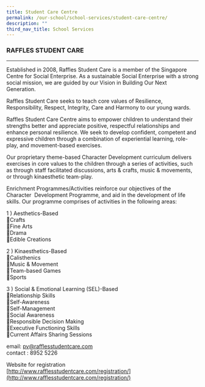 ```yaml
---
title: Student Care Centre
permalink: /our-school/school-services/student-care-centre/
description: ""
third_nav_title: School Services
---
```

### RAFFLES STUDENT CARE 
---------------------

  

Established in 2008, Raffles Student Care is a member of the Singapore Centre for Social Enterprise. As a sustainable Social Enterprise with a strong social mission, we are guided by our Vision in Building Our Next Generation. 

  

Raffles Student Care seeks to teach core values of Resilience, Responsibility, Respect, Integrity, Care and Harmony to our young wards.

  

Raffles Student Care Centre aims to empower children to understand their strengths better and appreciate positive, respectful relationships and enhance personal resilience. We seek to develop confident, competent and expressive children through a combination of experiential learning, role-play, and movement-based exercises.

  

Our proprietary theme-based Character Development curriculum delivers exercises in core values to the children through a series of activities, such as through staff facilitated discussions, arts & crafts, music & movements, or through kinaesthetic team-play.

  

Enrichment Programmes/Activities reinforce our objectives of the Character 
Development Programme, and aid in the development of life skills. Our programme comprises of activities in the following areas:

  

1 \) Aesthetics-Based <br>
Crafts <br>
Fine Arts <br>
Drama <br>
Edible Creations 

2 ) Kinaesthetics-Based <br>
Calisthenics <br>
Music & Movement <br>
Team-based Games  <br>
Sports 

3 ) Social & Emotional Learning (SEL)-Based <br>
Relationship Skills <br>
Self-Awareness <br>
Self-Management <br>
Social Awareness <br>
Responsible Decision Making <br>
Executive Functioning Skills<br>
Current Affairs Sharing Sessions

  
	

email:  [pv@rafflesstudentcare.com](mailto:pv@rafflesstudentcare.com)<br>
contact : 8952 5226

  

Website for registration <br>
[http://www.rafflesstudentcare.com/registration/](http://www.rafflesstudentcare.com/registration/)